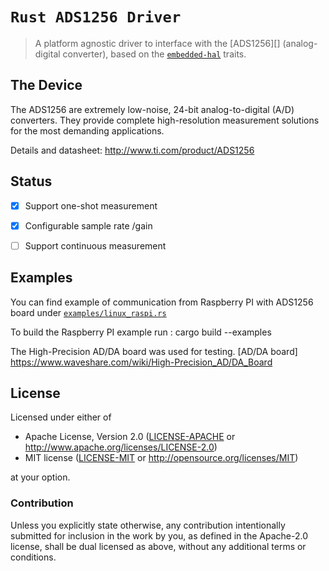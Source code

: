 # `Rust ADS1256 Driver`

> A platform agnostic driver to interface with the  [ADS1256][] (analog-digital converter),
 based on the [`embedded-hal`](https://github.com/japaric/embedded-hal) traits.

## The Device

The ADS1256 are extremely low-noise, 24-bit analog-to-digital (A/D) converters.
They provide complete high-resolution measurement solutions for the most demanding applications.

Details and datasheet: http://www.ti.com/product/ADS1256

##  Status

- [x] Support one-shot  measurement
- [x] Configurable sample rate /gain
- [ ] Support continuous  measurement


## Examples

You can find example of communication from Raspberry PI with  ADS1256 board under 
[`examples/linux_raspi.rs`](examples/linux_raspi.rs)

To build the Raspberry PI example run :
cargo build --examples

The High-Precision AD/DA board was used for testing.
[AD/DA board] https://www.waveshare.com/wiki/High-Precision_AD/DA_Board

## License

Licensed under either of

- Apache License, Version 2.0 ([LICENSE-APACHE](LICENSE-APACHE) or
  http://www.apache.org/licenses/LICENSE-2.0)
- MIT license ([LICENSE-MIT](LICENSE-MIT) or http://opensource.org/licenses/MIT)

at your option.

### Contribution

Unless you explicitly state otherwise, any contribution intentionally submitted for inclusion in the
work by you, as defined in the Apache-2.0 license, shall be dual licensed as above, without any
additional terms or conditions.

